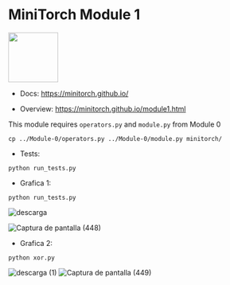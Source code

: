 # MiniTorch Module 1  

<img src="https://minitorch.github.io/_images/match.png" width="100px">

* Docs: https://minitorch.github.io/

* Overview: https://minitorch.github.io/module1.html

This module requires `operators.py` and `module.py` from Module 0

```
cp ../Module-0/operators.py ../Module-0/module.py minitorch/
```


* Tests:

```
python run_tests.py
```


* Grafica 1:

```
python run_tests.py
```
![descarga](https://user-images.githubusercontent.com/77817368/126118837-a2fc056a-457b-4e13-886c-36c1a08db223.png)

![Captura de pantalla (448)](https://user-images.githubusercontent.com/77817368/126119005-837eb041-f018-4d6c-b871-48e57c88caa0.png)

* Grafica 2:

```
python xor.py
```

![descarga (1)](https://user-images.githubusercontent.com/77817368/126119115-43a22e1b-9497-4e49-bd3e-ce1ea7d12afd.png)
![Captura de pantalla (449)](https://user-images.githubusercontent.com/77817368/126119208-aed617ef-19e7-4cbe-ba1a-e897faaaa92f.png)

